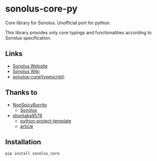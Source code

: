 # sonolus-core-py
Core library for Sonolus.
Unofficial port for python.

This library provides only core typings and functionalities according to Sonolus specification.

## Links
- [Sonolus Website](https://sonolus.com)
- [Sonolus Wiki](https://wiki.sonolus.com)
- [sonolus-core(typescript)](https://github.com/Sonolus/sonolus-core)

## Thanks to
- [NonSpicyBurrito](https://github.com/NonSpicyBurrito)
    - [Sonolus](https://sonolus.com)
- [shuntaka9576](https://github.com/shuntaka9576)
    - [python-project-template](https://github.com/shuntaka9576/python-project-template)
    - [article](https://dev.classmethod.jp/articles/shuntaka-python-tools/)

## Installation
```
pip install sonolus_core
```
